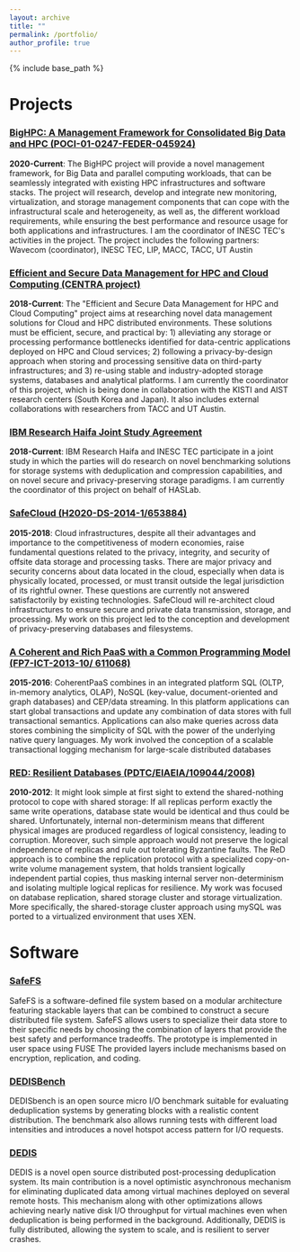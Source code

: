 ```yaml
---
layout: archive
title: ""
permalink: /portfolio/
author_profile: true
---
```


{% include base_path %}

# Projects

### [BigHPC: A Management Framework for Consolidated Big Data and HPC (POCI-01-0247-FEDER-045924)](http://bighpc.inesctec.pt)

**2020-Current**: The BigHPC  project will provide a novel management framework, for Big Data and parallel computing workloads, that can be seamlessly integrated with existing HPC infrastructures and software stacks. The project will research, develop and integrate new monitoring, virtualization, and storage management components that can cope with the infrastructural scale and heterogeneity, as well as, the different workload requirements, while ensuring the best performance and resource usage for both applications and infrastructures. I am the coordinator of INESC TEC's activities in the project. The project includes the following partners: Wavecom (coordinator), INESC TEC, LIP, MACC, TACC, UT Austin

### [Efficient and Secure Data Management for HPC and Cloud Computing (CENTRA project)](http://www.globalcentra.org/projects/#prv)

**2018-Current**: The "Efficient and Secure Data Management for HPC and Cloud Computing" project aims at researching novel data management solutions for Cloud and HPC distributed environments. These solutions must be efficient, secure, and practical by: 1) alleviating any storage or processing performance bottlenecks identified for data-centric applications deployed on HPC and Cloud services; 2) following a privacy-by-design approach when storing and processing sensitive data on third-party infrastructures; and 3) re-using stable and industry-adopted storage systems, databases and analytical platforms. I am currently the coordinator of this project, which is being done in collaboration with the KISTI and AIST research centers (South Korea and Japan). It also includes external collaborations with researchers from TACC and UT Austin.

### [IBM Research Haifa Joint Study Agreement]()

**2018-Current**: IBM Research Haifa and INESC TEC participate in a joint study in which the parties will do research on novel benchmarking solutions for storage systems with deduplication and compression capabilities, and on novel secure and privacy-preserving storage paradigms. I am currently the coordinator of this project on behalf of HASLab.

### [SafeCloud (H2020-DS-2014-1/653884)](http://www.safecloud-project.eu/)

**2015-2018**: Cloud infrastructures, despite all their advantages and importance to the competitiveness of modern economies, raise fundamental questions related to the privacy, integrity, and security of offsite data storage and processing tasks. There are major privacy and security concerns about data located in the cloud, especially when data is physically located, processed, or must transit outside the legal jurisdiction of its rightful owner. These questions are currently not answered satisfactorily by existing technologies. SafeCloud will re-architect cloud infrastructures to ensure secure and private data transmission, storage, and processing. My work on this project led to the conception and development of privacy-preserving databases and filesystems.

### [A Coherent and Rich PaaS with a Common Programming Model (FP7-ICT-2013-10/ 611068)](http://coherentpaas.eu/)

**2015-2016**: CoherentPaaS combines in an integrated platform SQL (OLTP, in-memory analytics, OLAP), NoSQL (key-value, document-oriented and graph databases) and CEP/data streaming. In this platform applications can start global transactions and update any combination of data stores with full transactional semantics. Applications can also make queries across data stores combining the simplicity of SQL with the power of the underlying native query languages. My work involved the conception of a scalable transactional logging mechanism for large-scale distributed databases

### [RED: Resilient Databases (PDTC/EIAEIA/109044/2008)](http://red.lsd.di.uminho.pt/)

**2010-2012**: It might look simple at first sight to extend the shared-nothing protocol to cope with shared storage: If all replicas perform exactly the same write operations, database state would be identical and thus could be shared. Unfortunately, internal non-determinism means that different physical images are produced regardless of logical consistency, leading to corruption. Moreover, such simple approach would not preserve the logical independence of replicas and rule out tolerating Byzantine faults. The ReD approach is to combine the replication protocol with a specialized copy-on-write volume management system, that holds transient logically independent partial copies, thus masking internal server non-determinism and isolating multiple logical replicas for resilience. My work was focused on database replication, shared storage cluster and storage virtualization. More specifically, the shared-storage cluster approach using mySQL was ported to a virtualized environment that uses XEN.


# Software


### [SafeFS](https://github.com/safecloud-project/safefs)

SafeFS is a software-defined file system based on a modular architecture featuring stackable layers that can be combined to construct a secure distributed file system. SafeFS allows users to specialize their data store to their specific needs by choosing the combination of layers that provide the best safety and performance tradeoffs. The prototype is implemented in user space using FUSE The provided layers include mechanisms based on encryption, replication, and coding.


### [DEDISBench](https://github.com/jtpaulo/dedisbench)

DEDISbench is an open source micro I/O benchmark suitable for evaluating deduplication systems by generating blocks with a realistic content distribution. The benchmark also allows running tests with different load intensities and introduces a novel hotspot access pattern for I/O requests.


### [DEDIS]()

DEDIS is a novel open source distributed post-processing deduplication system. Its main contribution is a novel optimistic asynchronous mechanism for eliminating duplicated data among virtual machines deployed on several remote hosts. This mechanism along with other optimizations allows achieving nearly native disk I/O throughput for virtual machines even when deduplication is being performed in the background. Additionally, DEDIS is fully distributed, allowing the system to scale, and is resilient to server crashes.
